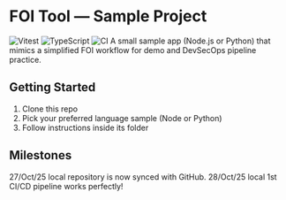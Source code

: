﻿# FOI Tool — Sample Project
![Vitest](https://img.shields.io/badge/tests-37/37%20passing-brightgreen)
![TypeScript](https://img.shields.io/badge/TypeScript-type%20checked-blue)
![CI](https://img.shields.io/github/actions/workflow/status/CXVII76/foi-tool-sample/ci.yml?branch=main&label=CI)
A small sample app (Node.js or Python) that mimics a simplified FOI workflow
for demo and DevSecOps pipeline practice.
## Getting Started
1. Clone this repo
2. Pick your preferred language sample (Node or Python)
3. Follow instructions inside its folder
## Milestones
27/Oct/25 local repository is now synced with GitHub.
28/Oct/25 local 1st CI/CD pipeline works perfectly!